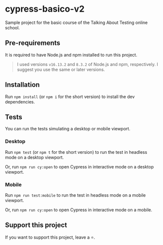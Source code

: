 # cypress-basico-v2

Sample project for the basic course of the Talking About Testing online school.

## Pre-requirements

It is required to have Node.js and npm installed to run this project.

> I used versions `v16.13.2` and `8.3.2` of Node.js and npm, respectively. I suggest you use the same or later versions.

## Installation

Run `npm install` (or `npm i` for the short version) to install the dev dependencies.

## Tests

You can run the tests simulating a desktop or mobile viewport.

### Desktop

Run `npm test` (or `npm t` for the short version) to run the test in headless
mode on a desktop viewport.

Or, run `npm run cy:open` to open Cypress in interactive mode on a desktop
viewport.

### Mobile

Run `npm run test:mobile`  to run the test in headless mode on a mobile viewport.

Or, run `npm run cy:open` to open Cypress in interactive mode on a mobile.

## Support this project

If you want to support this project, leave a ⭐.
